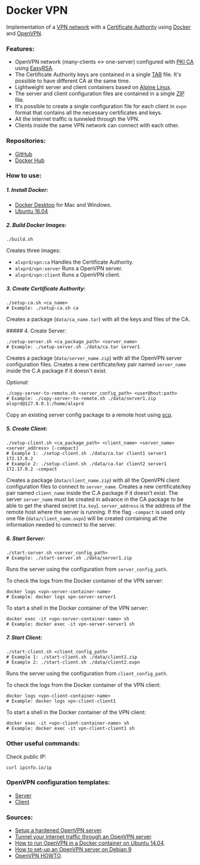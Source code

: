 # Docker VPN

Implementation of a [VPN network](https://en.wikipedia.org/wiki/Virtual_private_network) with a [Certificate Authority](https://en.wikipedia.org/wiki/Certificate_authority) using [Docker](https://www.docker.com/) and [OpenVPN](https://github.com/OpenVPN/openvpn).

### Features:

- OpenVPN network (many-clients <-> one-server) configured with [PKI CA](https://en.wikipedia.org/wiki/Public_key_infrastructure) using [EasyRSA](https://github.com/OpenVPN/easy-rsa).
- The Certificate Authority keys are contained in a single [TAR](https://www.computerhope.com/unix/utar.htm) file. It's possible to have different CA at the same time.
- Lightweight server and client containers based on [Alpine Linux](https://hub.docker.com/_/alpine/).
- The server and client configuration files are contained in a single [ZIP](https://www.computerhope.com/unix/zip.htm) file.
- It's possible to create a single configuration file for each client in `ovpn` format that contains all the necessary certificates and keys.
- All the internet traffic is tunneled through the VPN.
- Clients inside the same VPN network can connect with each other.

### Repositories:

- [GitHub](https://github.com/alxprd/docker-vpn)
- [Docker Hub](https://hub.docker.com/r/alxprd/vpn/)

### How to use:

##### 1. Install Docker:

- [Docker Desktop](https://www.docker.com/products/docker-desktop) for Mac and Windows.
- [Ubuntu 16.04](https://www.digitalocean.com/community/tutorials/how-to-install-and-use-docker-on-ubuntu-16-04)

##### 2. Build Docker Images:
```
./build.sh
```
Creates three images:
- `alxprd/vpn:ca` Handles the Certificate Authority.
- `alxprd/vpn:server` Runs a OpenVPN server.
- `alxprd/vpn:client` Runs a OpenVPN client.

##### 3. Create Certificate Authority:
```
./setup-ca.sh <ca_name>
# Example: ./setup-ca.sh ca
```
Creates a package (`data/ca_name.tar`) with all the keys and files of the CA.

##### 4. Create Server:
```
./setup-server.sh <ca_package_path> <server_name>
# Example: ./setup-server.sh ./data/ca.tar server1
```
Creates a package (`data/server_name.zip`) with all the OpenVPN server configuration files. Creates a new certificate/key pair named `server_name` inside the C.A package if it doesn't exist.

*Optional:*
```
./copy-server-to-remote.sh <server_config_path> <user@host:path>
# Example: ./copy-server-to-remote.sh ./data/server1.zip alxprd@127.0.0.1:/home/alxprd
```
Copy an existing server config package to a remote host using [scp](https://www.computerhope.com/unix/scp.htm).

##### 5. Create Client:
```
./setup-client.sh <ca_package_path> <client_name> <server_name> <server_address> [-compact]
# Example 1: ./setup-client.sh ./data/ca.tar client1 server1 172.17.0.2
# Example 2: ./setup-client.sh ./data/ca.tar client2 server1 172.17.0.2 -compact
```
Creates a package (`data/client_name.zip`) with all the OpenVPN client configuration files to connect to `server_name`. Creates a new certificate/key pair named `client_name` inside the C.A package if it doesn't exist. The server `server_name` must be created in advance in the CA package to be able to get the shared secret (`ta.key`). `server_address` is the address of the remote host where the server is running. If the flag `-compact` is used only one file (`data/client_name.ovpn`) will be created containing all the information needed to connect to the server.

##### 6. Start Server:
```
./start-server.sh <server_config_path>
# Example: ./start-server.sh ./data/server1.zip
```
Runs the server using the configuration from `server_config_path`.

To check the logs from the Docker container of the VPN server:
```
docker logs <vpn-server-container-name>
# Example: docker logs vpn-server-server1
```

To start a shell in the Docker container of the VPN server:
```
docker exec -it <vpn-server-container-name> sh
# Example: docker exec -it vpn-server-server1 sh
```

##### 7. Start Client:
```
./start-client.sh <client_config_path>
# Example 1: ./start-client.sh ./data/client1.zip
# Example 2: ./start-client.sh ./data/client2.ovpn
```
Runs the server using the configuration from `client_config_path`.

To check the logs from the Docker container of the VPN client:
```
docker logs <vpn-client-container-name>
# Example: docker logs vpn-client-client1
```

To start a shell in the Docker container of the VPN client:
```
docker exec -it <vpn-client-container-name> sh
# Example: docker exec -it vpn-client-client1 sh
```

### Other useful commands:

Check public IP:
```
curl ipinfo.io/ip
```

### OpenVPN configuration templates:

- [Server](https://raw.githubusercontent.com/OpenVPN/openvpn/master/sample/sample-config-files/server.conf)
- [Client](https://raw.githubusercontent.com/OpenVPN/openvpn/master/sample/sample-config-files/client.conf)

### Sources:

- [Setup a hardened OpenVPN server](https://www.linode.com/docs/networking/vpn/set-up-a-hardened-openvpn-server/).
- [Tunnel your internet traffic through an OpenVPN server](https://www.linode.com/docs/networking/vpn/tunnel-your-internet-traffic-through-an-openvpn-server/).
- [How to run OpenVPN in a Docker container on Ubuntu 14.04](https://www.digitalocean.com/community/tutorials/how-to-run-openvpn-in-a-docker-container-on-ubuntu-14-04/).
- [How to set-up an OpenVPN server on Debian 9](https://www.digitalocean.com/community/tutorials/how-to-set-up-an-openvpn-server-on-debian-9)
- [OpenVPN HOWTO](https://openvpn.net/howto).